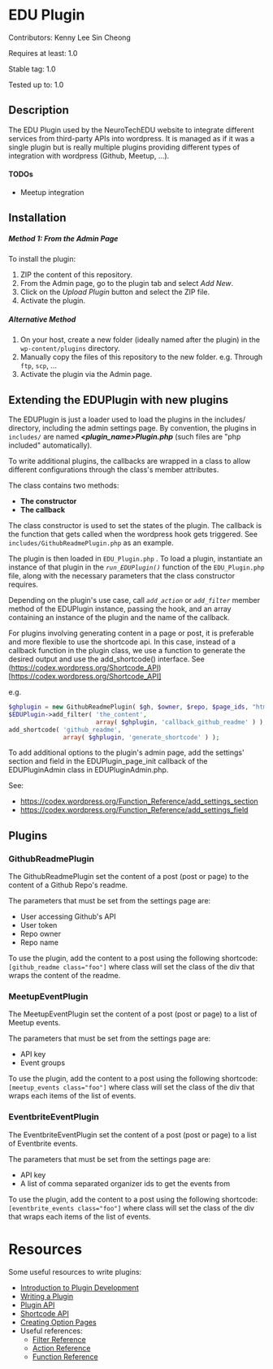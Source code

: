 # EDU Plugin

Contributors: Kenny Lee Sin Cheong

Requires at least: 1.0

Stable tag: 1.0

Tested up to: 1.0


## Description
The EDU Plugin used by the NeuroTechEDU website to integrate different services from third-party APIs into wordpress.
It is managed as if it was a single plugin but is really multiple plugins providing different types of integration with wordpress (Github, Meetup, ...).

#### TODOs
- Meetup integration


## Installation
##### Method 1: From the Admin Page
To install the plugin:
1. ZIP the content of this repository.
2. From the Admin page, go to the plugin tab and select *Add New*.
3. Click on the *Upload Plugin* button and select the ZIP file.
4. Activate the plugin.

##### Alternative Method
1. On your host, create a new folder (ideally named after the plugin) in the     `wp-content/plugins` directory.
2. Manually copy the files of this repository to the new folder. e.g. Through `ftp`, `scp`, ...
3. Activate the plugin via the Admin page.


## Extending the EDUPlugin with new plugins

The EDUPlugin is just a loader used to load the plugins in the includes/ directory, including the admin settings page.
By convention, the plugins in `includes/` are named **_<plugin_name>Plugin.php_** (such files are "php included" automatically).

To write additional plugins, the callbacks are wrapped in a class to allow different configurations through the class's member attributes.

The class contains two methods:
- **The constructor**
- **The callback**
    
The class constructor is used to set the states of the plugin.
The callback is the function that gets called when the wordpress hook gets triggered.
See `includes/GithubReadmePlugin.php` as an example.

The plugin is then loaded in `EDU_Plugin.php` .
To load a plugin, instantiate an instance of that plugin in the *`run_EDUPlugin()`* function of the `EDU_Plugin.php` file, along with the necessary parameters that the class constructor requires.

Depending on the plugin's use case, call *`add_action`* or *`add_filter`* member method of the EDUPlugin instance, passing the hook, and an array containing an instance of the plugin and the name of the callback.

For plugins involving generating content in a page or post, it is preferable and more flexible to use the shortcode api.
In this case, instead of a callback function in the plugin class, we use a function to generate the desired output and use the add_shortcode() interface.
See (https://codex.wordpress.org/Shortcode_API)[https://codex.wordpress.org/Shortcode_API]

e.g. 
```php
$ghplugin = new GithubReadmePlugin( $gh, $owner, $repo, $page_ids, "html" );
$EDUPlugin->add_filter( 'the_content',
                        array( $ghplugin, 'callback_github_readme' ) );
add_shortcode( 'github_readme',
               array( $ghplugin, 'generate_shortcode' ) );                       
```

To add additional options to the plugin's admin page, add the settings' section and field in the
EDUPlugin_page_init callback of the EDUPluginAdmin class in EDUPluginAdmin.php.

See:
- https://codex.wordpress.org/Function_Reference/add_settings_section
- https://codex.wordpress.org/Function_Reference/add_settings_field


## Plugins
### GithubReadmePlugin

The GithubReadmePlugin set the content of a post (post or page) to the content of a Github Repo's readme.

The parameters that must be set from the settings page are:
- User accessing Github's API
- User token
- Repo owner
- Repo name

To use the plugin, add the content to a post using the following shortcode: `[github_readme class="foo"]`
where class will set the class of the div that wraps the content of the readme.

### MeetupEventPlugin

The MeetupEventPlugin set the content of a post (post or page) to a list of Meetup events.

The parameters that must be set from the settings page are:
- API key
- Event groups

To use the plugin, add the content to a post using the following shortcode: `[meetup_events class="foo"]`
where class will set the class of the div that wraps each items of the list of events.

### EventbriteEventPlugin

The EventbriteEventPlugin set the content of a post (post or page) to a list of Eventbrite events.

The parameters that must be set from the settings page are:
- API key
- A list of comma separated organizer ids to get the events from

To use the plugin, add the content to a post using the following shortcode: `[eventbrite_events class="foo"]`
where class will set the class of the div that wraps each items of the list of events.


# Resources
Some useful resources to write plugins:
- [Introduction to Plugin Development](https://developer.wordpress.org/plugins/intro/)
- [Writing a Plugin](https://codex.wordpress.org/Writing_a_Plugin)
- [Plugin API](https://codex.wordpress.org/Plugin_API)
- [Shortcode API](https://codex.wordpress.org/Shortcode_API)
- [Creating Option Pages](https://codex.wordpress.org/Creating_Options_Pages)
- Useful references:
    - [Filter Reference](https://codex.wordpress.org/Plugin_API/Filter_Reference)
    - [Action Reference](https://codex.wordpress.org/Plugin_API/Action_Reference)
    - [Function Reference](https://codex.wordpress.org/Function_Reference)